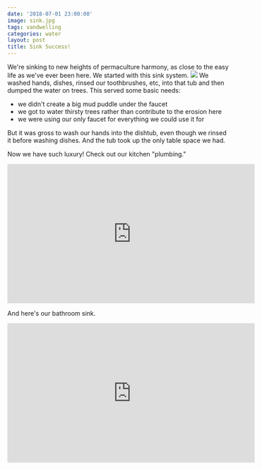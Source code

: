 ```yaml
---
date: '2018-07-01 23:00:00'
image: sink.jpg
tags: vandwelling
categories: water
layout: post
title: Sink Success!
---
```


We're sinking to new heights of permaculture harmony, as close to the easy life as we've ever been here.
We started with this sink system.
![](https://lh3.googleusercontent.com/qKbL3AZbOYNCZxIkoWyRnYoFs23eAxcpTfmyUOLFg6CLwcgBXzuoFMFHtBoLNij3pHSoQ-S4qtjhL3J1y7D_iv_swK4dju_MIB2Eb1N4eOtFPzylP4HRyPhIsmkzgNG_75AH3k8k-Wl5Ep59_m9Ld2s6a8bvMMW8cNf9VvrAMXCUBGZ5kh_n8DaYujQhd7zWI82QWoRydjvq5y2nvGJVGI75He7EPeEhP3ep2BM5Ix3uu9GuLCgp0xzatNqYyLzvK83m5u5S7lMSNCR9JeNp1M1ijqL5T1JCewX88uW-EwmvatTSTuA_fF5oVPvPzYImsEHXAUibjWTyJqwAAPsOhFTNlIgkQheERJgfIeeBjdzpYNCK8nYRlZmINER9z4gNJDTSJllX1bwByhSA7HrKgM7pz8-q6U0J4ekvPThmNsrfBsUsYU1es9jdRcNvA3kkVKR9PGTB88rwuI2a4UhVY1OU-BvznH47U_Fuw5eHpjAJoXnEZubjzWZ-hywr0KR55F2e1P3vLeMzrUDtF0puWwbfGwp69thyfEYJp1bPCPxQjGU0VJrwE01_WC0OOYClfE-7_c-hCE2JnvgoB-v950dy2EsVRtZG-miX2HZs=w388-h586-no)
We washed hands, dishes, rinsed our toothbrushes, etc, into that tub and then dumped the water on trees. This served some basic needs:
* we didn't create a big mud puddle under the faucet
* we got to water thirsty trees rather than contribute to the erosion here
* we were using our only faucet for everything we could use it for

But it was gross to wash our hands into the dishtub, even though we rinsed it before washing dishes. And the tub took up the only table space we had.

Now we have such luxury! Check out our kitchen "plumbing."
<iframe width="560" height="315" src="https://www.youtube.com/embed/lF-MDYSZsiM" frameborder="0" allow="autoplay; encrypted-media" allowfullscreen></iframe>

And here's our bathroom sink.
<iframe width="560" height="315" src="https://www.youtube.com/embed/6XRiLU-zDVA" frameborder="0" allow="autoplay; encrypted-media" allowfullscreen></iframe>